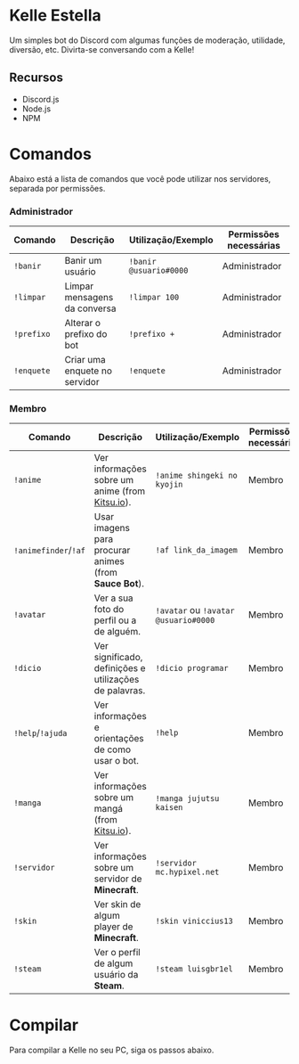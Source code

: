 # Kelle Estella
Um simples bot do Discord com algumas funções de moderação, utilidade, diversão, etc. Divirta-se conversando com a Kelle!

## Recursos
- Discord.js
- Node.js
- NPM

# Comandos
Abaixo está a lista de comandos que você pode utilizar nos servidores, separada por permissões.

### Administrador

|Comando|Descrição|Utilização/Exemplo|Permissões necessárias|
|---|---|---|---|
|`!banir`|Banir um usuário|`!banir @usuario#0000`|Administrador|
|`!limpar`|Limpar mensagens da conversa|`!limpar 100`|Administrador|
|`!prefixo`|Alterar o prefixo do bot|`!prefixo +`|Administrador|
|`!enquete`|Criar uma enquete no servidor|`!enquete`|Administrador|

### Membro
|Comando|Descrição|Utilização/Exemplo|Permissões necessárias|
|---|---|---|---|
|`!anime`|Ver informações sobre um anime (from [Kitsu.io](https://kitsu.io/)).|`!anime shingeki no kyojin`|Membro|
|`!animefinder`/`!af`|Usar imagens para procurar animes (from **Sauce Bot**).|`!af link_da_imagem`|Membro|
|`!avatar`|Ver a sua foto do perfil ou a de alguém.|`!avatar` ou `!avatar @usuario#0000`|Membro|
|`!dicio`|Ver significado, definições e utilizações de palavras.|`!dicio programar`|Membro|
|`!help`/`!ajuda`|Ver informações e orientações de como usar o bot.|`!help`|Membro|
|`!manga`|Ver informações sobre um mangá (from [Kitsu.io](https://kitsu.io/)).|`!manga jujutsu kaisen`|Membro|
|`!servidor`|Ver informações sobre um servidor de **Minecraft**.|`!servidor mc.hypixel.net`|Membro|
|`!skin`|Ver skin de algum player de **Minecraft**.|`!skin viniccius13`|Membro|
|`!steam`|Ver o perfil de algum usuário da **Steam**.|`!steam luisgbr1el`|Membro|

# Compilar
Para compilar a Kelle no seu PC, siga os passos abaixo.
